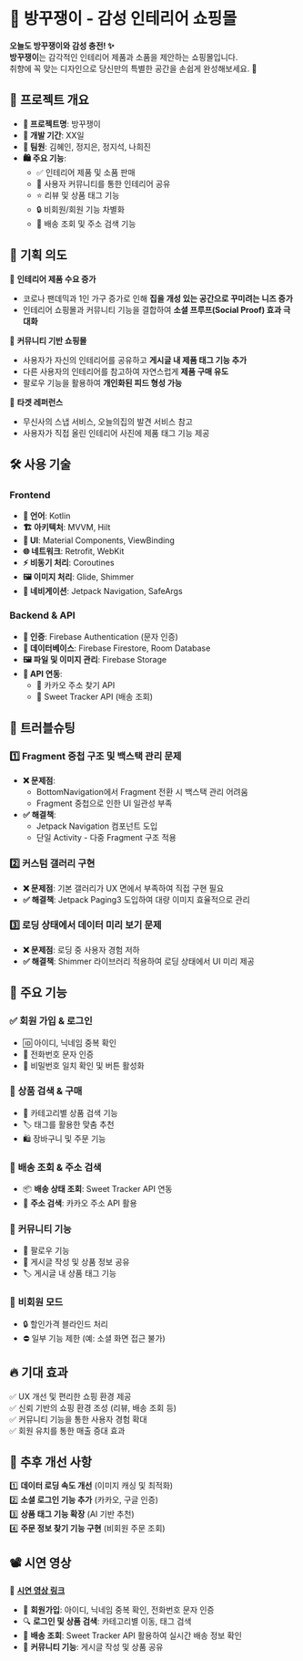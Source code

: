 # 🏡 방꾸쟁이 - 감성 인테리어 쇼핑몰

**오늘도 방꾸쟁이와 감성 충전! ✨**  
**방꾸쟁이**는 감각적인 인테리어 제품과 소품을 제안하는 쇼핑몰입니다.  
취향에 꼭 맞는 디자인으로 당신만의 특별한 공간을 손쉽게 완성해보세요. 🏡




## 📌 프로젝트 개요
- **📌 프로젝트명**: 방꾸쟁이
- **📅 개발 기간**: XX일
- **👥 팀원**: 김혜인, 정지은, 정지석, 나희진
- **🛍️ 주요 기능**:
  - ✅ 인테리어 제품 및 소품 판매
  - 📸 사용자 커뮤니티를 통한 인테리어 공유
  - ⭐ 리뷰 및 상품 태그 기능
  - 🔒 비회원/회원 기능 차별화
  - 🚚 배송 조회 및 주소 검색 기능


## 🎯 기획 의도
📌 **인테리어 제품 수요 증가**  
- 코로나 팬데믹과 1인 가구 증가로 인해 **집을 개성 있는 공간으로 꾸미려는 니즈 증가**
- 인테리어 쇼핑몰과 커뮤니티 기능을 결합하여 **소셜 프루프(Social Proof) 효과 극대화**

📌 **커뮤니티 기반 쇼핑몰**  
- 사용자가 자신의 인테리어를 공유하고 **게시글 내 제품 태그 기능 추가**
- 다른 사용자의 인테리어를 참고하여 자연스럽게 **제품 구매 유도**
- 팔로우 기능을 활용하여 **개인화된 피드 형성 가능**

📌 **타겟 레퍼런스**  
- 무신사의 스냅 서비스, 오늘의집의 발견 서비스 참고
- 사용자가 직접 올린 인테리어 사진에 제품 태그 기능 제공


## 🛠️ 사용 기술
### **Frontend**
- **📝 언어**: Kotlin
- **🏗️ 아키텍처**: MVVM, Hilt
- **🎨 UI**: Material Components, ViewBinding
- **🌐 네트워크**: Retrofit, WebKit
- **⚡ 비동기 처리**: Coroutines
- **🖼️ 이미지 처리**: Glide, Shimmer
- **📌 네비게이션**: Jetpack Navigation, SafeArgs

### **Backend & API**
- **🔑 인증**: Firebase Authentication (문자 인증)
- **📂 데이터베이스**: Firebase Firestore, Room Database
- **🖼️ 파일 및 이미지 관리**: Firebase Storage
- **🔗 API 연동**:
  - 📍 카카오 주소 찾기 API
  - 🚚 Sweet Tracker API (배송 조회)


## 🚧 트러블슈팅
### 1️⃣ **Fragment 중첩 구조 및 백스택 관리 문제**
- **❌ 문제점**:
  - BottomNavigation에서 Fragment 전환 시 백스택 관리 어려움
  - Fragment 중첩으로 인한 UI 일관성 부족
- **✅ 해결책**:
  - Jetpack Navigation 컴포넌트 도입
  - 단일 Activity - 다중 Fragment 구조 적용

### 2️⃣ **커스텀 갤러리 구현**
- **❌ 문제점**: 기본 갤러리가 UX 면에서 부족하여 직접 구현 필요
- **✅ 해결책**: Jetpack Paging3 도입하여 대량 이미지 효율적으로 관리

### 3️⃣ **로딩 상태에서 데이터 미리 보기 문제**
- **❌ 문제점**: 로딩 중 사용자 경험 저하
- **✅ 해결책**: Shimmer 라이브러리 적용하여 로딩 상태에서 UI 미리 제공


## 📌 주요 기능
### ✅ **회원 가입 & 로그인**
- 🆔 아이디, 닉네임 중복 확인
- 📱 전화번호 문자 인증
- 🔐 비밀번호 일치 확인 및 버튼 활성화

### 🛒 **상품 검색 & 구매**
- 📂 카테고리별 상품 검색 기능
- 🏷️ 태그를 활용한 맞춤 추천
- 🛍️ 장바구니 및 주문 기능

### 🚚 **배송 조회 & 주소 검색**
- 📦 **배송 상태 조회**: Sweet Tracker API 연동
- 📍 **주소 검색**: 카카오 주소 API 활용

### 👥 **커뮤니티 기능**
- 🔄 팔로우 기능
- 📝 게시글 작성 및 상품 정보 공유
- 🏷️ 게시글 내 상품 태그 기능

### 🚫 **비회원 모드**
- 🔒 할인가격 블라인드 처리
- ⛔ 일부 기능 제한 (예: 소셜 화면 접근 불가)


## 🔥 기대 효과
✅ UX 개선 및 편리한 쇼핑 환경 제공  
✅ 신뢰 기반의 쇼핑 환경 조성 (리뷰, 배송 조회 등)  
✅ 커뮤니티 기능을 통한 사용자 경험 확대  
✅ 회원 유치를 통한 매출 증대 효과  


## 📌 추후 개선 사항
1️⃣ **데이터 로딩 속도 개선** (이미지 캐싱 및 최적화)  
2️⃣ **소셜 로그인 기능 추가** (카카오, 구글 인증)  
3️⃣ **상품 태그 기능 확장** (AI 기반 추천)  
4️⃣ **주문 정보 찾기 기능 구현** (비회원 주문 조회)  


## 📽️ 시연 영상
🎥 **[시연 영상 링크](https://youtu.be/h-uTBJCkDJ8)**  
- 🔐 **회원가입**: 아이디, 닉네임 중복 확인, 전화번호 문자 인증
- 🔍 **로그인 및 상품 검색**: 카테고리별 이동, 태그 검색
- 🚚 **배송 조회**: Sweet Tracker API 활용하여 실시간 배송 정보 확인
- 📝 **커뮤니티 기능**: 게시글 작성 및 상품 공유
